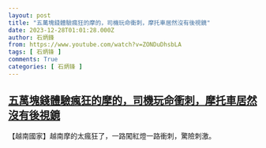 ```yaml
---
layout: post
title: "五萬塊錢體驗瘋狂的摩的，司機玩命衝刺，摩托車居然沒有後視鏡"
date: 2023-12-28T01:01:28.000Z
author: 石炳鋒
from: https://www.youtube.com/watch?v=ZONDuDhsbLA
tags: [ 石炳锋 ]
comments: True
categories: [ 石炳锋 ]
---
```

<!--1703725288000-->
[五萬塊錢體驗瘋狂的摩的，司機玩命衝刺，摩托車居然沒有後視鏡](https://www.youtube.com/watch?v=ZONDuDhsbLA)
------

<div>
【越南國家】越南摩的太瘋狂了，一路闖紅燈一路衝刺，驚險刺激。
</div>
